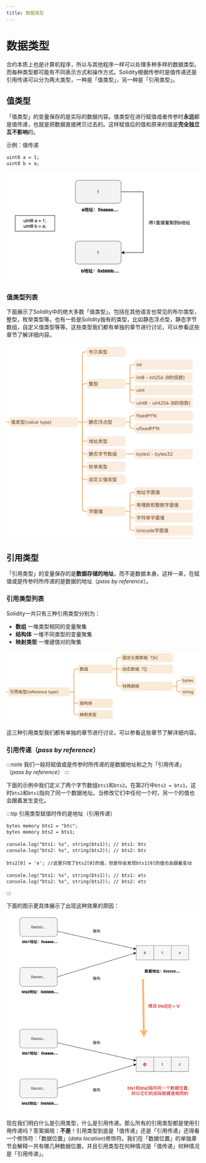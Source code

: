 ```yaml
---
title: 数据类型 
---
```


# 数据类型

合约本质上也是计算机程序，所以与其他程序一样可以处理多种多样的数据类型。而每种类型都可能有不同表示方式和操作方式。Solidity根据传参时是值传递还是引用传递可以分为两大类型，一种是「值类型」，另一种是「引用类型」。

## 值类型

「值类型」的变量保存的是实际的数据内容。值类型在进行赋值或者传参时**永远**都是值传递，也就是把数据直接拷贝过去的。这样赋值后的值和原来的值是**完全独立互不影响**的。

示例：值传递

```solidity
uint8 a = 1;
uint8 b = a;
```

![Untitled](assets/data-types/Untitled.png)

### **值类型列表**

下面展示了Solidity中的绝大多数「值类型」。包括在其他语言也常见的布尔类型，整型，枚举类型等。也有一些是Solidity独有的类型，比如静态浮点型，静态字节数组，自定义值类型等等。这些类型我们都有单独的章节进行讨论，可以参看这些章节了解详细内容。

![Untitled](assets/data-types/Untitled1.png)

## 引用类型

「引用类型」的变量保存的是**数据存储的地址**，而不是数据本身。这样一来，在赋值或是传参时所传递的是数据的地址（_pass by reference_）。

### 引用类型列表

Solidity一共只有三种引用类型分别为：

- **数组** 一堆类型相同的变量聚集
- **结构体** 一堆不同类型的变量聚集
- **映射类型** 一堆键值对的聚集

![Untitled](assets/data-types/Untitled2.png)

这三种引用类型我们都有单独的章节进行讨论，可以参看这些章节了解详细内容。

### 引用传递（_pass by reference_）

:::note
我们一般将赋值或是传参时所传递的是数据地址称之为「引用传递」（_pass by reference_）
:::

下面的示例中我们定义了两个字节数组`bts1`和`bts2`。在第2行中`bts2 = bts1`，这时`bts2`和`bts1`指向了同一个数据地址。当修改它们中任何一个时，另一个的值也会跟着发生变化。

:::tip 引用类型赋值时传的是地址（引用传递）
```solidity
bytes memory bts1 = "btc";
bytes memory bts2 = bts1;

console.log("bts1: %s", string(bts1)); // bts1: btc
console.log("bts2: %s", string(bts2)); // bts2: btc

bts2[0] = 'e'; //这里只改了bts2[0]的值，但是你会发现bts1[0]的值也会跟着变动

console.log("bts1: %s", string(bts1)); // bts1: etc
console.log("bts2: %s", string(bts2)); // bts2: etc
```
:::

下面的图示更具体展示了出现这种效果的原因：
![](./assets/data-types/f83c0d5e07134898abefe8f901776d57.png)

现在我们明白什么是引用类型，什么是引用传递。那么所有的引用类型都是使用引用传递吗？答案揭晓：**不是**！引用类型到底是「值传递」还是「引用传递」还得看一个修饰符：「数据位置」(_data location_)修饰符。我们在「数据位置」的单独章节会解释一共有哪几种数据位置，并且引用类型在何种情况是「值传递」何种情况是「引用传递」。
